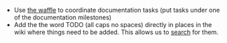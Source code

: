 - Use [the waffle](https://waffle.io/metacurrency/holochain) to coordinate documentation tasks (put tasks under one of the documentation milestones)
- Add the the word TODO (all caps no spaces) directly in places in the wiki where things need to be added. This allows us to [search](https://github.com/metacurrency/holochain/search?q=TODO&type=Wikis&utf8=%E2%9C%93) for them.